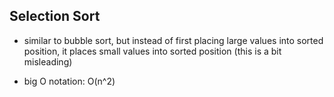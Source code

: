 ## Selection Sort

- similar to bubble sort, but instead of first placing large values into sorted position, it places small values into sorted position (this is a bit misleading)

- big O notation: O(n^2)
